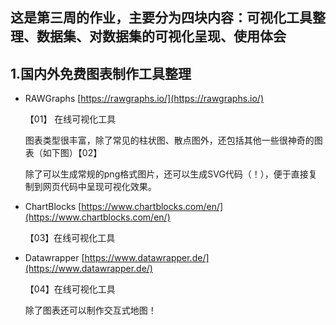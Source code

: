 ## 这是第三周的作业，主要分为四块内容：可视化工具整理、数据集、对数据集的可视化呈现、使用体会

## 1.国内外免费图表制作工具整理
- RAWGraphs [https://rawgraphs.io/](https://rawgraphs.io/)
  
  【01】
  在线可视化工具

  图表类型很丰富，除了常见的柱状图、散点图外，还包括其他一些很神奇的图表（如下图）【02】
  
  除了可以生成常规的png格式图片，还可以生成SVG代码（！），便于直接复制到网页代码中呈现可视化效果。
  
- ChartBlocks [https://www.chartblocks.com/en/](https://www.chartblocks.com/en/)
  
  【03】在线可视化工具
  
- Datawrapper [https://www.datawrapper.de/](https://www.datawrapper.de/)

  【04】在线可视化工具
  
  除了图表还可以制作交互式地图！

